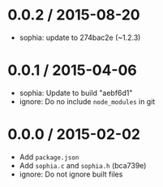 
0.0.2 / 2015-08-20
==================

  * sophia: update to 274bac2e (~1.2.3)

0.0.1 / 2015-04-06
==================

  * sophia: Update to build "aebf6d1"
  * ignore: Do no include `node_modules` in git

0.0.0 / 2015-02-02
==================

  * Add `package.json`
  * Add `sophia.c` and `sophia.h` (bca739e)
  * ignore: Do not ignore built files
